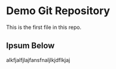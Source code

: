 # Demo Git Repository

This is the first file in this repo.

## Ipsum Below

alkfjalfjlajfansfnaljlkjdflkjaj